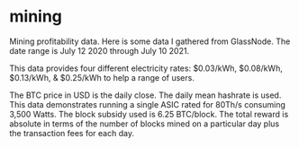 # mining
Mining profitability data.
Here is some data I gathered from GlassNode. The date range is July 12 2020 through July 10 2021.

This data provides four different electricity rates: $0.03/kWh, $0.08/kWh, $0.13/kWh, & $0.25/kWh to help a range of users. 

The BTC price in USD is the daily close. 
The daily mean hashrate is used. 
This data demonstrates running a single ASIC rated for 80Th/s consuming 3,500 Watts.
The block subsidy used is 6.25 BTC/block. The total reward is absolute in terms of the number of blocks mined on a particular day plus the transaction fees for each day. 
